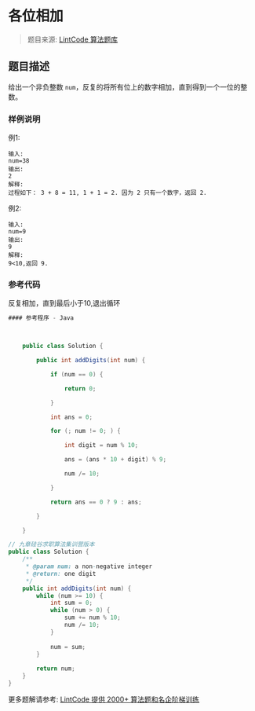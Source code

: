 # 各位相加
 > 题目来源: [LintCode 算法题库](https://www.lintcode.com/problem/add-digits/?utm_source=sc-github-wzz)
 ## 题目描述
 给出一个非负整数 `num`，反复的将所有位上的数字相加，直到得到一个一位的整数。
 ### 样例说明
 例1:
```
输入:
num=38
输出:
2
解释:
过程如下： 3 + 8 = 11, 1 + 1 = 2. 因为 2 只有一个数字，返回 2.

```

例2:
```
输入:
num=9
输出:
9
解释:
9<10,返回 9.
```

 ### 参考代码
 反复相加，直到最后小于10,退出循环
```java
#### 参考程序 - Java



	public class Solution {

		public int addDigits(int num) {

			if (num == 0) {

			    return 0;

			}

			int ans = 0;

			for (; num != 0; ) {

			    int digit = num % 10;

			    ans = (ans * 10 + digit) % 9;

			    num /= 10;

			}

			return ans == 0 ? 9 : ans;

		}

	}

// 九章硅谷求职算法集训营版本
public class Solution {
    /**
     * @param num: a non-negative integer
     * @return: one digit
     */
    public int addDigits(int num) {
        while (num >= 10) {
            int sum = 0;
            while (num > 0) {
                sum += num % 10;
                num /= 10;
            }
            
            num = sum;
        }
        
        return num;
    }
}
```
 更多题解请参考: [LintCode 提供 2000+ 算法题和名企阶梯训练](https://www.lintcode.com/problem/?utm_source=sc-github-wzz)
